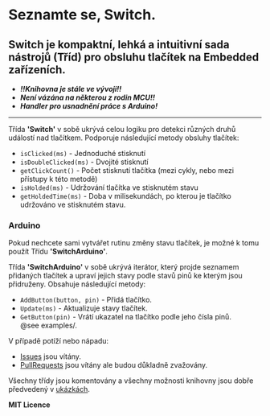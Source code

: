 
# Seznamte se, Switch.

## Switch je kompaktní, lehká a intuitivní sada nástrojů (Tříd) pro obsluhu tlačítek na Embedded zařízeních.

- ***!!Knihovna je stále ve vývoji!!***  
- ***Není vázána na některou z rodin MCU!!***  
- ***Handler pro usnadnění práce s Arduino!***

------------------------------------

Třída **'Switch'** v sobě ukrývá celou logiku pro detekci různých druhů událostí nad tlačítkem. Podporuje následující metody obsluhy tlačítek:  
- `isClicked(ms)` - Jednoduché stisknutí  
- `isDoubleClicked(ms)` - Dvojité stisknutí  
- `getClickCount()` - Počet stisknutí tlačítka (mezi cykly, nebo mezi přístupy k této metodě)  
- `isHolded(ms)` - Udržování tlačítka ve stisknutém stavu  
- `getHoldedTime(ms)` - Doba v milisekundách, po kterou je tlačítko udržováno ve stisknutém stavu.

### Arduino  
Pokud nechcete sami vytvářet rutinu změny stavu tlačítek, je možné k tomu použít Třídu **'SwitchArduino'**.

Třída **'SwitchArduino'** v sobě ukrývá iterátor, který projde seznamem přidaných tlačítek a upraví jejich stavy podle stavů pinů ke kterým jsou přidruženy. Obsahuje následující metody:

- `AddButton(button, pin)` - Přidá tlačítko.  
- `Update(ms)` - Aktualizuje stavy tlačítek.  
- `GetButton(pin)` - Vrátí ukazatel na tlačítko podle jeho čísla pinů.  
@see examples/.


V případě potíží nebo nápadu:
- [Issues](http://github.com/colesnicov/Switch/issues/) jsou vítány.
- [PullRequests](http://github.com/colesnicov/Switch/pulls/) jsou vítány ale budou důkladně zvažovány.

Všechny třídy jsou komentovány a všechny možnosti knihovny jsou dobře předvedený v [ukázkách](http://github.com/colesnicov/Switch/tree/master/examples/).

**MIT Licence**

